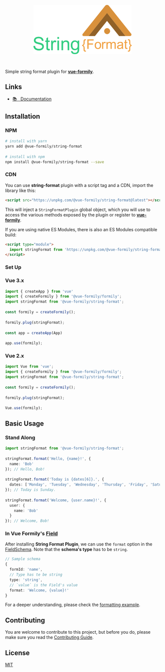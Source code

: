 <p align="center">
  <a href="https://vue-formily.netlify.app/plugins/string-format" target="_blank">
    <img width="320" src="./.github/logo.png">
  </a>
</p>
<br>

Simple string format plugin for [**vue-formily**](https://vue-formily.netlify.app).

## Links
- [📚 &nbsp; Documentation](https://vue-formily.netlify.app/plugins/string-format)

## Installation
### NPM
```sh
# install with yarn
yarn add @vue-formily/string-format

# install with npm
npm install @vue-formily/string-format --save
```

### CDN
You can use **string-format** plugin with a script tag and a CDN, import the library like this:

```html
<script src="https://unpkg.com/@vue-formily/string-format@latest"></script>
```

This will inject a `StringFormatPlugin` global object, which you will use to access the various methods exposed by the plugin or register to [**vue-formily**](https://vue-formily.netlify.app).

If you are using native ES Modules, there is also an ES Modules compatible build:

```html
<script type="module">
  import stringFormat from 'https://unpkg.com/@vue-formily/string-format@latest/dist/string-format-plugin.esm.js'
</script>
```

### Set Up
### Vue 3.x
```typescript
import { createApp } from 'vue'
import { createFormily } from '@vue-formily/formily';
import stringFormat from '@vue-formily/string-format';

const formily = createFormily();

formily.plug(stringFormat);

const app = createApp(App)

app.use(formily);
```

### Vue 2.x
```typescript
import Vue from 'vue';
import { createFormily } from '@vue-formily/formily';
import stringFormat from '@vue-formily/string-format';

const formily = createFormily();

formily.plug(stringFormat);

Vue.use(formily);
```

## Basic Usage
### Stand Along
```typescript
import stringFormat from '@vue-formily/string-format';

stringFormat.format('Hello, {name}!', {
  name: 'Bob'
}); // Hello, Bob!

stringFormat.format('Today is {dates[6]}.', {
  dates: ['Monday', 'Tuesday', 'Wednesday', 'Thursday', 'Friday', 'Saturday', 'Sunday']
}); // Today is Sunday.

stringFormat.format('Welcome, {user.name}!', {
  user: {
    name: 'Bob'
  }
}); // Welcome, Bob!
```

### In Vue Formily's [Field](https://vue-formily.netlify.app/api/field)
After installing **String Format Plugin**, we can use the `format` option in the [FieldSchema](https://vue-formily.netlify.app/api/field#constructor). Note that the **schema's type** has to be `string`.

```typescript
// Sample schema
{
  formId: 'name',
  // Type has te be string
  type: 'string',
  // `value` is the Field's value
  format: 'Welcome, {value}!'
}
```


For a deeper understanding, please check the [formatting example](https://vue-formily.netlify.app/examples/formatting).


## Contributing

You are welcome to contribute to this project, but before you do, please make sure you read the [Contributing Guide](https://github.com/vue-formily/formily/blob/main/.github/CONTRIBUTING.md).

## License

[MIT](./LICENSE)

